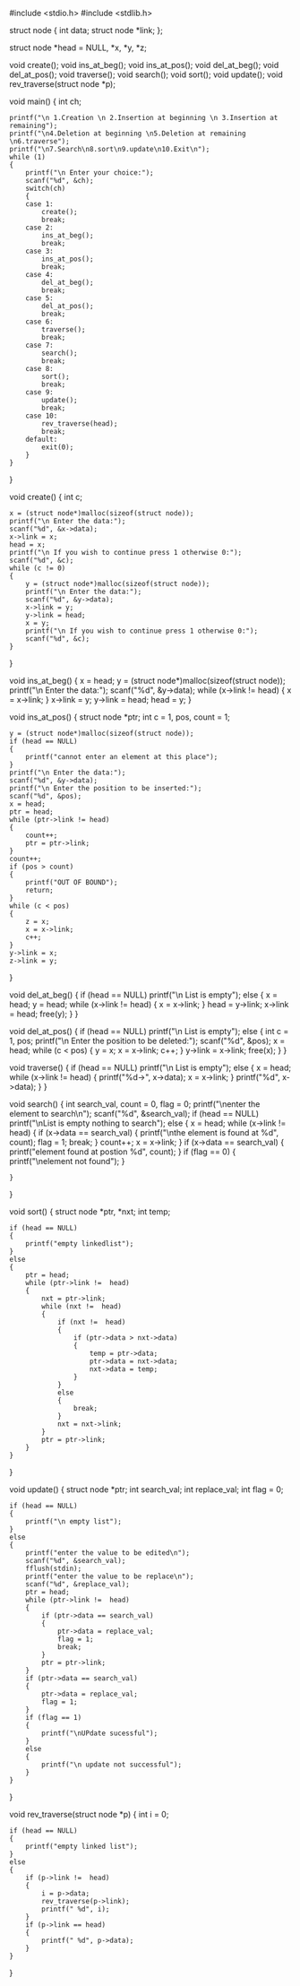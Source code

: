 
#include <stdio.h>
#include <stdlib.h>
 
struct node
{
    int data;
    struct node *link;
};
 
struct node *head = NULL, *x, *y, *z;
 
void create();
void ins_at_beg();
void ins_at_pos();
void del_at_beg();
void del_at_pos();
void traverse();
void search();
void sort();
void update();
void rev_traverse(struct node *p);
 
void main()
{
    int ch;
 
    printf("\n 1.Creation \n 2.Insertion at beginning \n 3.Insertion at remaining");
    printf("\n4.Deletion at beginning \n5.Deletion at remaining \n6.traverse");
    printf("\n7.Search\n8.sort\n9.update\n10.Exit\n");
    while (1)
    {
        printf("\n Enter your choice:");
        scanf("%d", &ch);
        switch(ch)
        {
        case 1:
            create(); 
            break;
        case 2:
            ins_at_beg(); 
            break;
        case 3:
            ins_at_pos(); 
            break;
        case 4:
            del_at_beg(); 
            break;
        case 5:
            del_at_pos();
            break;
        case 6:
            traverse(); 
            break;
        case 7:
            search();
            break;
        case 8:
            sort();
            break;
        case 9:
            update();
            break;
        case 10:
            rev_traverse(head);
            break;
        default:
            exit(0);
        }
    }
}
 

void create()
{
    int c;
 
    x = (struct node*)malloc(sizeof(struct node));
    printf("\n Enter the data:");
    scanf("%d", &x->data);
    x->link = x;
    head = x;
    printf("\n If you wish to continue press 1 otherwise 0:");
    scanf("%d", &c);
    while (c != 0)
    {
        y = (struct node*)malloc(sizeof(struct node));
        printf("\n Enter the data:");
        scanf("%d", &y->data);
        x->link = y;
        y->link = head;
        x = y;
        printf("\n If you wish to continue press 1 otherwise 0:");
        scanf("%d", &c); 
    }
}
 

void ins_at_beg()
{
    x = head;
    y = (struct node*)malloc(sizeof(struct node));
    printf("\n Enter the data:");
    scanf("%d", &y->data);
    while (x->link != head)
    {
        x = x->link;
    }
    x->link = y;
    y->link = head;
    head = y;
}
 

void ins_at_pos()
{
    struct node *ptr;
    int c = 1, pos, count = 1;
 
    y = (struct node*)malloc(sizeof(struct node));
    if (head == NULL)
    {
        printf("cannot enter an element at this place");
    }
    printf("\n Enter the data:");
    scanf("%d", &y->data);
    printf("\n Enter the position to be inserted:");
    scanf("%d", &pos);
    x = head;
    ptr = head;
    while (ptr->link != head)
    {
        count++;
        ptr = ptr->link;
    }
    count++;
    if (pos > count)
    {
        printf("OUT OF BOUND");
        return;
    }
    while (c < pos)
    {
        z = x;
        x = x->link;
        c++;
    }
    y->link = x;
    z->link = y;
}
 

void del_at_beg()
{
    if (head == NULL) 
        printf("\n List is empty");
    else
    {
        x = head;
        y = head;
        while (x->link !=  head)
        {
            x = x->link;
        }
        head = y->link;
        x->link = head;
        free(y);
    }
}
 

void del_at_pos()
{
    if (head == NULL)
        printf("\n List is empty");
    else
    {
        int c = 1, pos;
        printf("\n Enter the position to be deleted:");
        scanf("%d", &pos);
        x = head;
        while (c < pos)
        {
            y = x;
            x = x->link;
            c++;
        }
        y->link = x->link;
        free(x);
    }
}
 

void traverse()
{
    if (head == NULL)
        printf("\n List is empty");
    else
    {
        x = head;
        while (x->link !=  head)
        { 
            printf("%d->", x->data);
            x = x->link;
        }
        printf("%d", x->data);
    }
}
 
void search()
{
    int search_val, count = 0, flag = 0;
    printf("\nenter the element to search\n");
    scanf("%d", &search_val);
    if (head == NULL)
        printf("\nList is empty nothing to search");
    else
    {
        x = head;
        while (x->link !=  head)
        {
            if (x->data == search_val)
            {
                printf("\nthe element is found at %d", count);
                flag = 1;
                break;
            }
            count++;
            x = x->link;
        }
        if (x->data == search_val)
        {
            printf("element found at postion %d", count);
        }
        if (flag == 0)
        {
            printf("\nelement not found");
        }
 
    }
}
 
void sort()
{
    struct node *ptr, *nxt;
    int temp;
 
    if (head == NULL)
    {
        printf("empty linkedlist");
    }
    else
    {
        ptr = head;
        while (ptr->link !=  head)
        {
            nxt = ptr->link;
            while (nxt !=  head)
            {
                if (nxt !=  head)
                {
                    if (ptr->data > nxt->data)
                    {
                        temp = ptr->data;
                        ptr->data = nxt->data;
                        nxt->data = temp;
                    }
                }
                else
                {
                    break;
                }
                nxt = nxt->link;
            }
            ptr = ptr->link;
        }
    }
}
 

void update()
{
    struct node *ptr;
    int search_val;
    int replace_val;
    int flag = 0;
 
    if (head == NULL)
    {
        printf("\n empty list");
    }
    else
    {
        printf("enter the value to be edited\n");
        scanf("%d", &search_val);
        fflush(stdin);
        printf("enter the value to be replace\n");
        scanf("%d", &replace_val);
        ptr = head;
        while (ptr->link !=  head)
        {
            if (ptr->data == search_val)
            {
                ptr->data = replace_val;
                flag = 1;
                break;
            }
            ptr = ptr->link;
        }
        if (ptr->data == search_val)
        {
            ptr->data = replace_val;
            flag = 1;
        }
        if (flag == 1)
        {
            printf("\nUPdate sucessful");
        }
        else
        {
            printf("\n update not successful");
        }
    }
}
 
void rev_traverse(struct node *p)
{
    int i = 0;
 
    if (head == NULL)
    {
        printf("empty linked list");
    }
    else
    {
        if (p->link !=  head)
        {
            i = p->data;
            rev_traverse(p->link);
            printf(" %d", i);
        }
        if (p->link == head)
        {
            printf(" %d", p->data);
        }
    }
}
